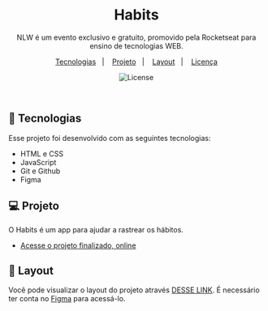 <h1 align="center"> Habits </h1>

<p align="center">
NLW é um evento exclusivo e gratuito, promovido pela Rocketseat para ensino de tecnologias WEB. <br/>


<p align="center">
  <a href="#-tecnologias">Tecnologias</a>&nbsp;&nbsp;&nbsp;|&nbsp;&nbsp;&nbsp;
  <a href="#-projeto">Projeto</a>&nbsp;&nbsp;&nbsp;|&nbsp;&nbsp;&nbsp;
  <a href="#-layout">Layout</a>&nbsp;&nbsp;&nbsp;|&nbsp;&nbsp;&nbsp;
  <a href="#memo-licença">Licença</a>
</p>

<p align="center">
  <img alt="License" src="https://img.shields.io/static/v1?label=license&message=MIT&color=49AA26&labelColor=000000">
</p>

<br>

<!-- <p align="center">
  <img alt="projeto Habits" src=".github/preview.jpg" width="100%">
</p>
 -->
## 🚀 Tecnologias

Esse projeto foi desenvolvido com as seguintes tecnologias:

- HTML e CSS
- JavaScript
- Git e Github
- Figma

## 💻 Projeto

O Habits é um app para ajudar a rastrear os hábitos.

- [Acesse o projeto finalizado, online](https://joseaugustojasfarias.github.io/ListaDeTarefasWeb/)



## 🔖 Layout

Você pode visualizar o layout do projeto através [DESSE LINK](https://www.figma.com/file/lo4BbV8m31NFcopIULtdOX/Habits-(e)-(Community)?node-id=6%3A910&t=Juf0EW8bhg62phJb-0). É necessário ter conta no [Figma](https://figma.com) para acessá-lo.



